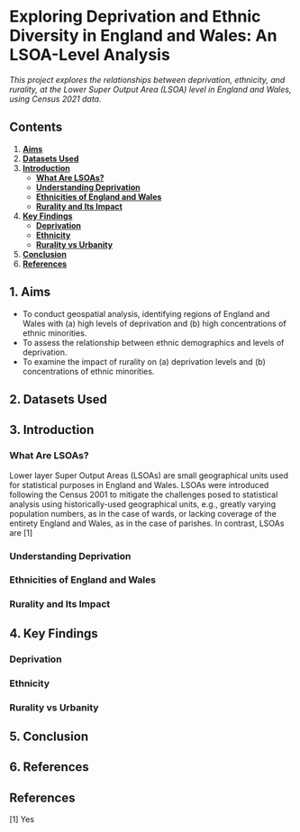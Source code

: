 # Exploring Deprivation and Ethnic Diversity in England and Wales: An LSOA-Level Analysis
*This project explores the relationships between deprivation, ethnicity, and rurality, at the Lower Super Output Area (LSOA) level in England and Wales, using Census 2021 data.*

## Contents
1. [**Aims**](#1-aims)
2. [**Datasets Used**](#2-datasets-used)
3. [**Introduction**](#3-introduction)
   - [**What Are LSOAs?**](#what-are-lsoas)
   - [**Understanding Deprivation**](#understanding-deprivation)
   - [**Ethnicities of England and Wales**](#ethnicities-of-england-and-wales)
   - [**Rurality and Its Impact**](#rurality-and-its-impact)
4. [**Key Findings**](#4-key-findings)
   - [**Deprivation**](#deprivation)
   - [**Ethnicity**](#ethnicity)
   - [**Rurality vs Urbanity**](#rurality-vs-urbanity)
5. [**Conclusion**](#5-conclusion)
6. [**References**](#6-references)

## 1. **Aims**
- To conduct geospatial analysis, identifying regions of England and Wales with (a) high levels of deprivation and (b) high concentrations of ethnic minorities.
- To assess the relationship between ethnic demographics and levels of deprivation.
- To examine the impact of rurality on (a) deprivation levels and (b) concentrations of ethnic minorities.

## 2. **Datasets Used**

## 3. **Introduction**

### **What Are LSOAs?**
Lower layer Super Output Areas (LSOAs) are small geographical units used for statistical purposes in England and Wales. LSOAs were introduced following the Census 2001 to mitigate the challenges posed to statistical analysis using historically-used geographical units, e.g., greatly varying population numbers, as in the case of wards, or lacking coverage of the entirety England and Wales, as in the case of parishes. In contrast, LSOAs are [1]
### **Understanding Deprivation**

### **Ethnicities of England and Wales**

### **Rurality and Its Impact**

## 4. **Key Findings**

### **Deprivation**

### **Ethnicity**

### **Rurality vs Urbanity**

## 5. **Conclusion**

## 6. **References**

## References
[1] Yes

